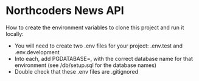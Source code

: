 # Northcoders News API
How to create the environment variables to clone this project and run it locally:

- You will need to create two .env files for your project: .env.test and .env.development
- Into each, add PGDATABASE=, with the correct database name for that environment (see /db/setup.sql for the database names)
- Double check that these .env files are .gitignored
